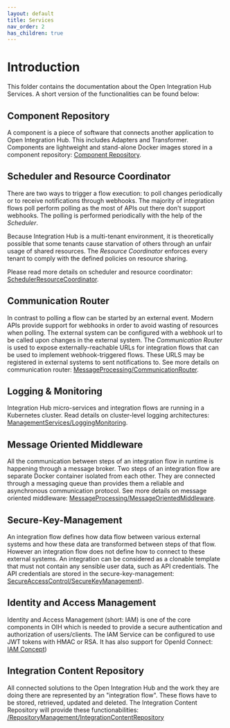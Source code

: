 ```yaml
---
layout: default
title: Services
nav_order: 2
has_children: true
---
```


# Introduction

This folder contains the documentation about the Open Integration Hub Services. A short version of the functionalities can be found below:

## Component Repository

A component is a piece of software that connects another application to Open Integration Hub. This includes Adapters and Transformer. Components are lightweight and stand-alone Docker images stored in a
component repository: [Component Repository](https://openintegrationhub.github.io/docs/Services/ComponentRepository.html).

## Scheduler and Resource Coordinator

There are two ways to trigger a flow execution: to poll changes periodically or to receive notifications through webhooks.
The majority of integration flows poll perform polling as the most of APIs out there don't support webhooks. The polling
is performed periodically with the help of the *Scheduler*.

Because Integration Hub is a multi-tenant environment, it is theoretically possible that some tenants cause starvation
of others through an unfair usage of shared resources. The *Resource Coordinator* enforces  every tenant to comply with
the defined policies on resource sharing.

Please read more details on scheduler and resource coordinator: [SchedulerResourceCoordinator](SchedulerResourceCoordinator.md).

## Communication Router

In contrast to polling a flow can be started by an external event. Modern APIs provide support for webhooks in order to
avoid wasting of resources when polling. The external system can be configured with a webhook url to be called upon
changes in the external system. The *Communication Router* is used to expose externally-reachable URLs for integration
flows that can be used to implement webhook-triggered flows. These URLS may be registered in external systems to sent
notifications to. See more details on communication router: [MessageProcessing/CommunicationRouter](MessageProcessing/CommunicationRouter.md).

## Logging & Monitoring

Integration Hub micro-services and integration flows are running in a Kubernetes
cluster. Read details on cluster-level logging architectures: [ManagementServices/LoggingMonitoring](ManagementServices/LoggingMonitoring.md).

## Message Oriented Middleware

All the communication between steps of an integration flow in runtime is happening through a message broker. Two steps
of an integration flow are separate Docker container isolated from each other. They are connected through a messaging
queue than provides them a reliable and asynchronous communication protocol. See more details on  message oriented middleware: [MessageProcessing/MessageOrientedMiddleware](MessageProcessing/MessageOrientedMiddleware.md).

## Secure-Key-Management

An integration flow defines how data flow between various external systems and how these data are transformed between
steps of that flow. However an integration flow does not define how to connect to these external systems. An integration
can be considered as a clonable template that must not contain any sensible user data, such as API credentials. The API
credentials are stored in the secure-key-management: [SecureAccessControl/SecureKeyManagement](SecureAccessControl/SecureKeyManagement.md)).

## Identity and Access Management

Identity and Access Management (short: IAM) is one of the core components in OIH which is needed to provide a secure authentication and authorization of users/clients. The IAM Service can be configured to use JWT tokens with HMAC or RSA. It has also support for OpenId Connect: [IAM Concept](SecureAccessControl/IAMConcept.md))

## Integration Content Repository

All connected solutions to the Open Integration Hub and the work they are doing there are represented by an "integration flow". These flows have to be stored, retrieved, updated and deleted. The Integration Content Repository will provide these functionabilities: [/RepositoryManagement/IntegrationContentRepository](/RepositoryManagement/IntegrationContentRepository.md)
